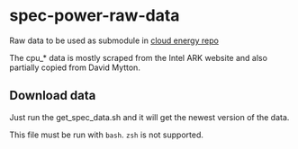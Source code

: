 # spec-power-raw-data
Raw data to be used as submodule in [cloud energy repo]([https://github.com/green-coding-/spec-power-model](https://github.com/green-coding-solutions/cloud-energy))

The cpu_* data is mostly scraped from the Intel ARK website and also partially 
copied from David Mytton.

## Download data
Just run the get_spec_data.sh and it will get the newest version of the data.

This file must be run with `bash`. `zsh` is not supported.

